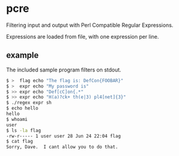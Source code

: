 # pcre

Filtering input and output with Perl Compatible Regular Expressions.

Expressions are loaded from file, with one expression per line.

## example

The included sample program filters on stdout.

```sh
$ >  flag echo "The flag is: DefCon{FOOBAR}"
$ >  expr echo "My password is"
$ >> expr echo "Def[cC]on{.*"
$ >> expr echo "H(a)?ck+ th(e|3) pl4[net]{3}"
$ ./regex expr sh
$ echo hello
hello
$ whoami
user
$ ls -la flag
-rw-r----- 1 user user 28 Jun 24 22:04 flag
$ cat flag
Sorry, Dave.  I cant allow you to do that.
```
